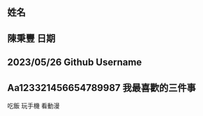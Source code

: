 姓名
----
陳秉豐
日期
----
2023/05/26
Github Username
---------------
Aa123321456654789987
我最喜歡的三件事
---------------
吃飯 玩手機 看動漫
